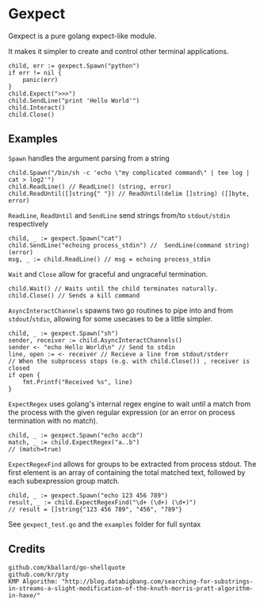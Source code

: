 # Gexpect

Gexpect is a pure golang expect-like module.

It makes it simpler to create and control other terminal applications.

	child, err := gexpect.Spawn("python")
	if err != nil {
		panic(err)
	}
	child.Expect(">>>")
	child.SendLine("print 'Hello World'")
	child.Interact()
	child.Close()

## Examples

`Spawn` handles the argument parsing from a string

	child.Spawn("/bin/sh -c 'echo \"my complicated command\" | tee log | cat > log2'")
	child.ReadLine() // ReadLine() (string, error)
	child.ReadUntil([]string{" "}) // ReadUntil(delim []string) ([]byte, error)

`ReadLine`, `ReadUntil` and `SendLine` send strings from/to `stdout/stdin` respectively

	child, _ := gexpect.Spawn("cat")
	child.SendLine("echoing process_stdin") //  SendLine(command string) (error)
	msg, _ := child.ReadLine() // msg = echoing process_stdin

`Wait` and `Close` allow for graceful and ungraceful termination.

	child.Wait() // Waits until the child terminates naturally.
	child.Close() // Sends a kill command

`AsyncInteractChannels` spawns two go routines to pipe into and from `stdout`/`stdin`, allowing for some usecases to be a little simpler.

	child, _ := gexpect.Spawn("sh")
	sender, receiver := child.AsyncInteractChannels()
	sender <- "echo Hello World\n" // Send to stdin
	line, open := <- receiver // Recieve a line from stdout/stderr
	// When the subprocess stops (e.g. with child.Close()) , receiver is closed
	if open {
		fmt.Printf("Received %s", line)
	}

`ExpectRegex` uses golang's internal regex engine to wait until a match from the process with the given regular expression (or an error on process termination with no match).

	child, _ := gexpect.Spawn("echo accb")
	match, _ := child.ExpectRegex("a..b")
	// (match=true)

`ExpectRegexFind` allows for groups to be extracted from process stdout. The first element is an array of containing the total matched text, followed by each subexpression group match.

	child, _ := gexpect.Spawn("echo 123 456 789")
	result, _ := child.ExpectRegexFind("\d+ (\d+) (\d+)")
	// result = []string{"123 456 789", "456", "789"}

See `gexpect_test.go` and the `examples` folder for full syntax

## Credits

	github.com/kballard/go-shellquote
	github.com/kr/pty
	KMP Algorithm: "http://blog.databigbang.com/searching-for-substrings-in-streams-a-slight-modification-of-the-knuth-morris-pratt-algorithm-in-haxe/"

